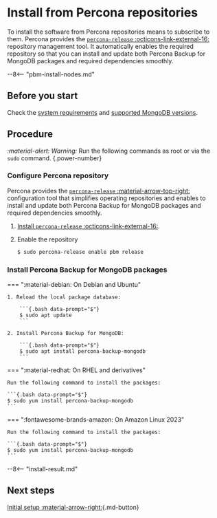 # Install from Percona repositories

To install the software from Percona repositories means to subscribe to them. Percona provides the [`percona-release` :octicons-link-external-16:](https://www.percona.com/doc/percona-repo-config/index.html) repository management tool. It automatically enables the required repository so that you can install and update both Percona Backup for MongoDB packages and required dependencies smoothly.

--8<-- "pbm-install-nodes.md"

## Before you start

Check the [system requirements](../system-requirements.md) and [supported MongoDB versions](../details/versions.md).

## Procedure

<i warning>:material-alert: Warning:</i> Run the following commands as root or via the `sudo` command.
{.power-number}

### Configure Percona repository

Percona provides the [`percona-release` :material-arrow-top-right: ](https://docs.percona.com/percona-software-repositories/index.html) configuration tool that simplifies operating repositories and enables to install and update both Percona Backup for MongoDB packages and required dependencies smoothly. 

1. [Install `percona-release` :octicons-link-external-16:](https://www.percona.com/doc/percona-repo-config/installing.html).    

2. Enable the repository    

    ```{.bash data-prompt="$"}
    $ sudo percona-release enable pbm release
    ```


### Install Percona Backup for MongoDB packages

=== ":material-debian: On Debian and Ubuntu"    

    1. Reload the local package database:    

        ```{.bash data-prompt="$"}
        $ sudo apt update
        ```    

    2. Install Percona Backup for MongoDB:    

        ```{.bash data-prompt="$"}
        $ sudo apt install percona-backup-mongodb
        ```    

=== ":material-redhat: On RHEL and derivatives" 

    Run the following command to install the packages:

    ```{.bash data-prompt="$"}
    $ sudo yum install percona-backup-mongodb
    ```

=== ":fontawesome-brands-amazon: On Amazon Linux 2023"

    Run the following command to install the packages:

    ```{.bash data-prompt="$"}
    $ sudo yum install percona-backup-mongodb
    ```

--8<-- "install-result.md"

## Next steps

[Initial setup :material-arrow-right:](initial-setup.md){.md-button}
